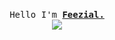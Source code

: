 <p align="center">
 <br>
 <samp>
 Hello I'm <b><a href="">Feezial.</a></b>
  <br>
  <samp>
   
   <img src="https://cdn.discordapp.com/attachments/820283198747574292/889519941248778240/giphy.gif" >
</p>
